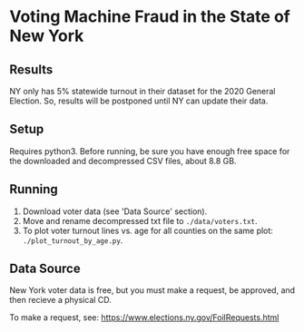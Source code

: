 # Voting Machine Fraud in the State of New York

## Results

NY only has 5% statewide turnout in their dataset for the 2020 General Election. So, results will be postponed until NY can update their data.

## Setup

Requires python3. Before running, be sure you have enough free space for the downloaded and decompressed CSV files, about 8.8 GB.

## Running

1. Download voter data (see 'Data Source' section).
2. Move and rename decompressed txt file to `./data/voters.txt`.
3. To plot voter turnout lines vs. age for all counties on the same plot: `./plot_turnout_by_age.py`.

## Data Source

New York voter data is free, but you must make a request, be approved, and then recieve a physical CD.

To make a request, see: https://www.elections.ny.gov/FoilRequests.html

